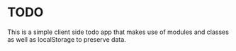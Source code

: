 # TODO

This is a simple client side todo app that makes use of modules and classes as well as localStorage to preserve data.